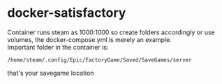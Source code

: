 # docker-satisfactory

Container runs steam as 1000:1000 so create folders accordingly or use volumes, the docker-compose.yml is merely an example.  
Important folder in the container is:  
```
/home/steam/.config/Epic/FactoryGame/Saved/SaveGames/server
```
that's your savegame location
